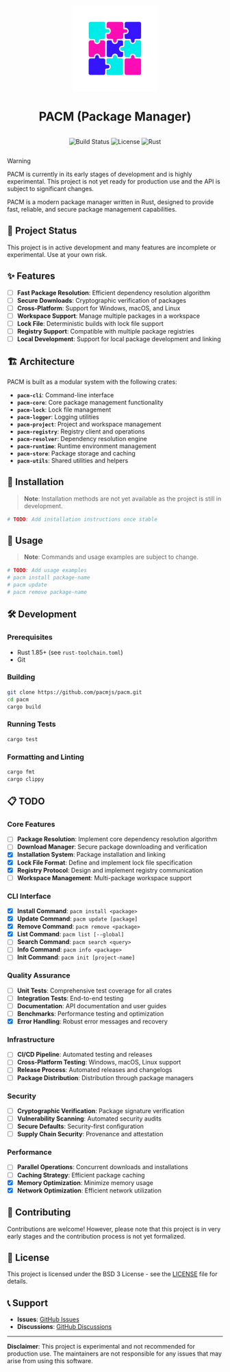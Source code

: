<div align="center">
<img src="./assets/logo.png" width="200" height="200" />
<h1>PACM (Package Manager)</h1>

<div style="display: flex; justify-content: center; gap: 8px; flex-wrap: wrap;">

![Build Status](https://img.shields.io/badge/build-passing-brightgreen)
![License](https://img.shields.io/badge/license-MIT-blue)
![Rust](https://img.shields.io/badge/rust-1.85+-orange)

</div>
</div>

> [!WARNING]
> PACM is currently in its early stages of development and is highly experimental. This project is not yet ready for production use and the API is subject to significant changes.

PACM is a modern package manager written in Rust, designed to provide fast, reliable, and secure package management capabilities.

## 🚧 Project Status

This project is in active development and many features are incomplete or experimental. Use at your own risk.

## ✨ Features

- [ ] **Fast Package Resolution**: Efficient dependency resolution algorithm
- [ ] **Secure Downloads**: Cryptographic verification of packages
- [ ] **Cross-Platform**: Support for Windows, macOS, and Linux
- [ ] **Workspace Support**: Manage multiple packages in a workspace
- [ ] **Lock File**: Deterministic builds with lock file support
- [ ] **Registry Support**: Compatible with multiple package registries
- [ ] **Local Development**: Support for local package development and linking

## 🏗️ Architecture

PACM is built as a modular system with the following crates:

- **`pacm-cli`**: Command-line interface
- **`pacm-core`**: Core package management functionality
- **`pacm-lock`**: Lock file management
- **`pacm-logger`**: Logging utilities
- **`pacm-project`**: Project and workspace management
- **`pacm-registry`**: Registry client and operations
- **`pacm-resolver`**: Dependency resolution engine
- **`pacm-runtime`**: Runtime environment management
- **`pacm-store`**: Package storage and caching
- **`pacm-utils`**: Shared utilities and helpers

## 🚀 Installation

> **Note**: Installation methods are not yet available as the project is still in development.

```bash
# TODO: Add installation instructions once stable
```

## 📖 Usage

> **Note**: Commands and usage examples are subject to change.

```bash
# TODO: Add usage examples
# pacm install package-name
# pacm update
# pacm remove package-name
```

## 🛠️ Development

### Prerequisites

- Rust 1.85+ (see `rust-toolchain.toml`)
- Git

### Building

```bash
git clone https://github.com/pacmjs/pacm.git
cd pacm
cargo build
```

### Running Tests

```bash
cargo test
```

### Formatting and Linting

```bash
cargo fmt
cargo clippy
```

## 📋 TODO

### Core Features
- [ ] **Package Resolution**: Implement core dependency resolution algorithm
- [ ] **Download Manager**: Secure package downloading and verification
- [X] **Installation System**: Package installation and linking
- [X] **Lock File Format**: Define and implement lock file specification
- [X] **Registry Protocol**: Design and implement registry communication
- [ ] **Workspace Management**: Multi-package workspace support

### CLI Interface
- [X] **Install Command**: `pacm install <package>`
- [X] **Update Command**: `pacm update [package]`
- [X] **Remove Command**: `pacm remove <package>`
- [X] **List Command**: `pacm list [--global]`
- [ ] **Search Command**: `pacm search <query>`
- [ ] **Info Command**: `pacm info <package>`
- [ ] **Init Command**: `pacm init [project-name]`

### Quality Assurance
- [ ] **Unit Tests**: Comprehensive test coverage for all crates
- [ ] **Integration Tests**: End-to-end testing
- [ ] **Documentation**: API documentation and user guides
- [ ] **Benchmarks**: Performance testing and optimization
- [X] **Error Handling**: Robust error messages and recovery

### Infrastructure
- [ ] **CI/CD Pipeline**: Automated testing and releases
- [ ] **Cross-Platform Testing**: Windows, macOS, Linux support
- [ ] **Release Process**: Automated releases and changelogs
- [ ] **Package Distribution**: Distribution through package managers

### Security
- [ ] **Cryptographic Verification**: Package signature verification
- [ ] **Vulnerability Scanning**: Automated security audits
- [ ] **Secure Defaults**: Security-first configuration
- [ ] **Supply Chain Security**: Provenance and attestation

### Performance
- [ ] **Parallel Operations**: Concurrent downloads and installations
- [ ] **Caching Strategy**: Efficient package caching
- [X] **Memory Optimization**: Minimize memory usage
- [X] **Network Optimization**: Efficient network utilization

## 🤝 Contributing

Contributions are welcome! However, please note that this project is in very early stages and the contribution process is not yet formalized.

## 📄 License

This project is licensed under the BSD 3 License - see the [LICENSE](LICENSE) file for details.

## 📞 Support

- **Issues**: [GitHub Issues](https://github.com/pacmjs/pacm/issues)
- **Discussions**: [GitHub Discussions](https://github.com/pacmjs/pacm/discussions)

---

**Disclaimer**: This project is experimental and not recommended for production use. The maintainers are not responsible for any issues that may arise from using this software.
